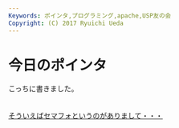 ```yaml
---
Keywords: ポインタ,プログラミング,apache,USP友の会
Copyright: (C) 2017 Ryuichi Ueda
---
```


# 今日のポインタ
こっちに書きました。<br />
<br />
<a href="http://www.usptomo.com/PAGE=20130329APACHE" target="_blank"><br />
そういえばセマフォというのがありまして・・・<br />
</a>
